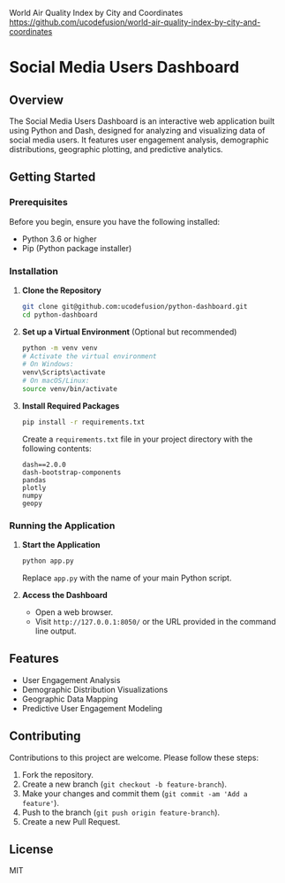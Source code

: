 World Air Quality Index by City and Coordinates
https://github.com/ucodefusion/world-air-quality-index-by-city-and-coordinates

# Social Media Users Dashboard

## Overview
The Social Media Users Dashboard is an interactive web application built using Python and Dash, designed for analyzing and visualizing data of social media users. It features user engagement analysis, demographic distributions, geographic plotting, and predictive analytics.

## Getting Started

### Prerequisites
Before you begin, ensure you have the following installed:
- Python 3.6 or higher
- Pip (Python package installer)

### Installation

1. **Clone the Repository**
   ```bash
   git clone git@github.com:ucodefusion/python-dashboard.git
   cd python-dashboard
   ```

2. **Set up a Virtual Environment** (Optional but recommended)
   ```bash
   python -m venv venv
   # Activate the virtual environment
   # On Windows:
   venv\Scripts\activate
   # On macOS/Linux:
   source venv/bin/activate
   ```

3. **Install Required Packages**
   ```bash
   pip install -r requirements.txt
   ```
   Create a `requirements.txt` file in your project directory with the following contents:
   ```
   dash==2.0.0
   dash-bootstrap-components
   pandas
   plotly
   numpy
   geopy
   ```

### Running the Application

1. **Start the Application**
   ```bash
   python app.py
   ```
   Replace `app.py` with the name of your main Python script.

2. **Access the Dashboard**
   - Open a web browser.
   - Visit `http://127.0.0.1:8050/` or the URL provided in the command line output.

## Features
- User Engagement Analysis
- Demographic Distribution Visualizations
- Geographic Data Mapping
- Predictive User Engagement Modeling

## Contributing
Contributions to this project are welcome. Please follow these steps:
1. Fork the repository.
2. Create a new branch (`git checkout -b feature-branch`).
3. Make your changes and commit them (`git commit -am 'Add a feature'`).
4. Push to the branch (`git push origin feature-branch`).
5. Create a new Pull Request.

## License
MIT

 

 
